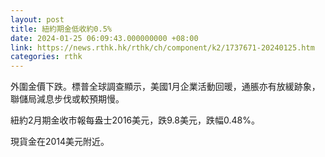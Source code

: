 ```yaml
---
layout: post
title: 紐約期金低收約0.5%
date: 2024-01-25 06:09:43.000000000 +08:00
link: https://news.rthk.hk/rthk/ch/component/k2/1737671-20240125.htm
categories: rthk
---
```


外圍金價下跌。標普全球調查顯示，美國1月企業活動回暖，通脹亦有放緩跡象，聯儲局減息步伐或較預期慢。

紐約2月期金收市報每盎士2016美元，跌9.8美元，跌幅0.48%。

現貨金在2014美元附近。
